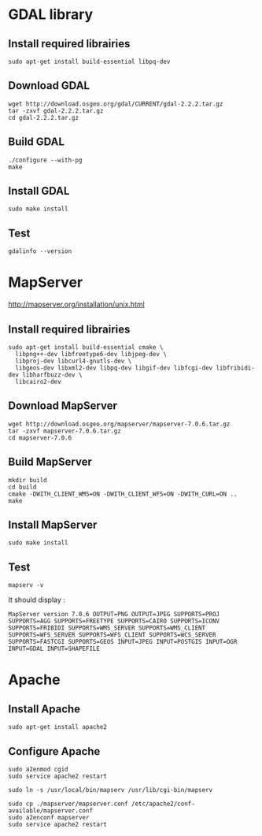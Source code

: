 # GDAL library

## Install required librairies

    sudo apt-get install build-essential libpq-dev

## Download GDAL

    wget http://download.osgeo.org/gdal/CURRENT/gdal-2.2.2.tar.gz
    tar -zxvf gdal-2.2.2.tar.gz
    cd gdal-2.2.2.tar.gz
    
## Build GDAL

    ./configure --with-pg
    make
    
## Install GDAL

    sudo make install
    
## Test

    gdalinfo --version

# MapServer

<http://mapserver.org/installation/unix.html>

## Install required librairies

    sudo apt-get install build-essential cmake \
      libpng++-dev libfreetype6-dev libjpeg-dev \
      libproj-dev libcurl4-gnutls-dev \
      libgeos-dev libxml2-dev libpq-dev libgif-dev libfcgi-dev libfribidi-dev libharfbuzz-dev \
      libcairo2-dev

## Download MapServer

    wget http://download.osgeo.org/mapserver/mapserver-7.0.6.tar.gz
    tar -zxvf mapserver-7.0.6.tar.gz
    cd mapserver-7.0.6
    
## Build MapServer

    mkdir build
    cd build
    cmake -DWITH_CLIENT_WMS=ON -DWITH_CLIENT_WFS=ON -DWITH_CURL=ON ..
    make

## Install MapServer

    sudo make install
    
## Test

    mapserv -v
    
It should display :

    MapServer version 7.0.6 OUTPUT=PNG OUTPUT=JPEG SUPPORTS=PROJ SUPPORTS=AGG SUPPORTS=FREETYPE SUPPORTS=CAIRO SUPPORTS=ICONV SUPPORTS=FRIBIDI SUPPORTS=WMS_SERVER SUPPORTS=WMS_CLIENT SUPPORTS=WFS_SERVER SUPPORTS=WFS_CLIENT SUPPORTS=WCS_SERVER SUPPORTS=FASTCGI SUPPORTS=GEOS INPUT=JPEG INPUT=POSTGIS INPUT=OGR INPUT=GDAL INPUT=SHAPEFILE
    
# Apache

## Install Apache

    sudo apt-get install apache2
    
## Configure Apache

    sudo a2enmod cgid
    sudo service apache2 restart
    
    sudo ln -s /usr/local/bin/mapserv /usr/lib/cgi-bin/mapserv
    
    sudo cp ./mapserver/mapserver.conf /etc/apache2/conf-available/mapserver.conf
    sudo a2enconf mapserver
    sudo service apache2 restart
